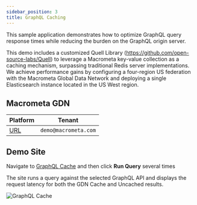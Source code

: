 ```yaml
---
sidebar_position: 3
title: GraphQL Caching
---
```


This sample application demonstrates how to optimize GraphQL query response times while reducing the burden on the GraphQL origin server.

This demo includes a customized Quell Library (https://github.com/open-source-labs/Quell) to leverage a Macrometa key-value collection as a caching mechanism, surpassing traditional Redis server implementations. We achieve performance gains by configuring a four-region US federation with the Macrometa Global Data Network and deploying a single Elasticsearch instance located in the US West region.

## Macrometa GDN

| **Platform**                       | **Tenant**                      |
| ---------------------------------- | ------------------------------ |
| [URL](https://cache.eng.macrometa.io/) | `demo@macrometa.com` |

## Demo Site

Navigate to [GraphQL Cache](https://macrometacorp.github.io/parsec-graphql-cache/) and then click **Run Query** several times

The site runs a query against the selected GraphQL API and displays the request latency for both the GDN Cache and Uncached results.

![GraphQL Cache](/img/demos/graphql-cache.png)
